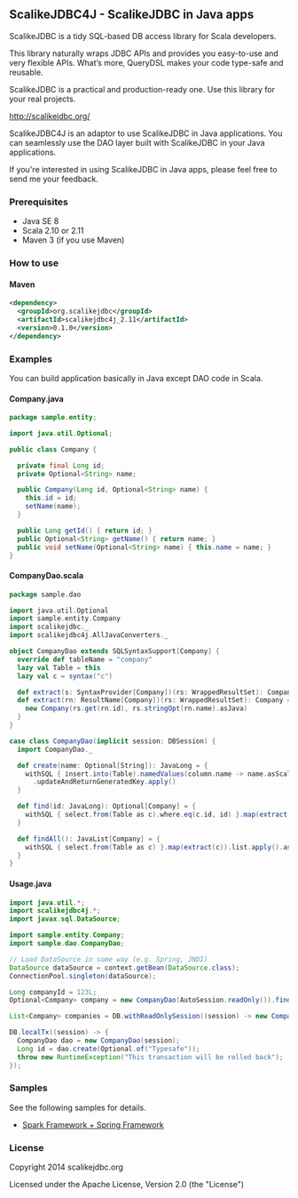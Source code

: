 ## ScalikeJDBC4J - ScalikeJDBC in Java apps

ScalikeJDBC is a tidy SQL-based DB access library for Scala developers. 

This library naturally wraps JDBC APIs and provides you easy-to-use and very flexible APIs. What’s more, QueryDSL makes your code type-safe and reusable. 

ScalikeJDBC is a practical and production-ready one. Use this library for your real projects.

http://scalikejdbc.org/

ScalikeJDBC4J is an adaptor to use ScalikeJDBC in Java applications. You can seamlessly use the DAO layer built with ScalikeJDBC in your Java applications.

If you're interested in using ScalikeJDBC in Java apps, please feel free to send me your feedback.

### Prerequisites

- Java SE 8
- Scala 2.10 or 2.11
- Maven 3 (if you use Maven)

### How to use

#### Maven

```xml
<dependency>
  <groupId>org.scalikejdbc</groupId>
  <artifactId>scalikejdbc4j_2.11</artifactId>
  <version>0.1.0</version>
</dependency>
```

### Examples

You can build application basically in Java except DAO code in Scala.

#### Company.java

```java
package sample.entity;

import java.util.Optional;

public class Company {

  private final Long id;
  private Optional<String> name;

  public Company(Long id, Optional<String> name) {
    this.id = id;
    setName(name);
  }

  public Long getId() { return id; }
  public Optional<String> getName() { return name; }
  public void setName(Optional<String> name) { this.name = name; }
}
```

#### CompanyDao.scala

```scala
package sample.dao

import java.util.Optional
import sample.entity.Company
import scalikejdbc._
import scalikejdbc4j.AllJavaConverters._

object CompanyDao extends SQLSyntaxSupport[Company] {
  override def tableName = "company"
  lazy val Table = this
  lazy val c = syntax("c")

  def extract(s: SyntaxProvider[Company])(rs: WrappedResultSet): Company = extract(s.resultName)(rs)
  def extract(rn: ResultName[Company])(rs: WrappedResultSet): Company = {
    new Company(rs.get(rn.id), rs.stringOpt(rn.name).asJava)
  }
}

case class CompanyDao(implicit session: DBSession) {
  import CompanyDao._

  def create(name: Optional[String]): JavaLong = {
    withSQL { insert.into(Table).namedValues(column.name -> name.asScala) }
      .updateAndReturnGeneratedKey.apply()
  }

  def find(id: JavaLong): Optional[Company] = {
    withSQL { select.from(Table as c).where.eq(c.id, id) }.map(extract(c)).single.apply().asJava
  }

  def findAll(): JavaList[Company] = {
    withSQL { select.from(Table as c) }.map(extract(c)).list.apply().asJava
  }
}
```

#### Usage.java

```java
import java.util.*;
import scalikejdbc4j.*;
import javax.sql.DataSource;

import sample.entity.Company;
import sample.dao.CompanyDao;

// Load DataSource in some way (e.g. Spring, JNDI)
DataSource dataSource = context.getBean(DataSource.class);
ConnectionPool.singleton(dataSource);

Long companyId = 123L;
Optional<Company> company = new CompanyDao(AutoSession.readOnly()).find(companyId);

List<Company> companies = DB.withReadOnlySession((session) -> new CompanyDao(session).findAll());

DB.localTx((session) -> {
  CompanyDao dao = new CompanyDao(session);
  Long id = dao.create(Optional.of("Typesafe"));
  throw new RuntimeException("This transaction will be rolled back");
});
```

### Samples

See the following samples for details.

- [Spark Framework + Spring Framework](https://github.com/scalikejdbc/scalikejdbc4j/tree/master/samples/spark)

### License

Copyright 2014 scalikejdbc.org

Licensed under the Apache License, Version 2.0 (the "License")


